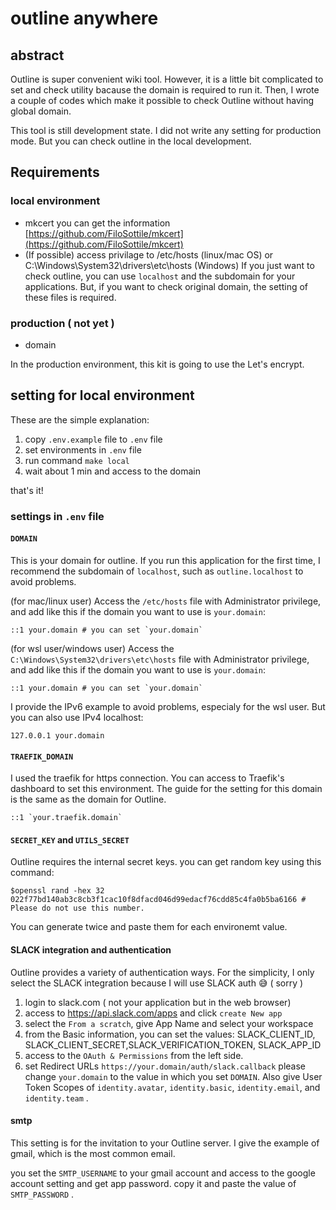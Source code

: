 # outline anywhere

## abstract 

Outline is super convenient wiki tool. However, it is a little bit complicated to set and check utility bacause the domain is required to run it. Then, I wrote a couple of codes which make it possible to check Outline without having global domain. 

This tool is still development state. I did not write any setting for production mode. But you can check outline in the local development.

## Requirements 

### local environment 

- mkcert
    you can get the information  [https://github.com/FiloSottile/mkcert](https://github.com/FiloSottile/mkcert)
- (If possible) access privilage to /etc/hosts (linux/mac OS) or C:\Windows\System32\drivers\etc\hosts (Windows)
    If you just want to check outline, you can use `localhost` and the subdomain for your applications. But, if you want to check original domain, the setting of these files is required. 

### production ( not yet )

- domain

In the production environment, this kit is going to use the Let's encrypt.

## setting for local environment

These are the simple explanation: 

1. copy `.env.example` file to `.env` file 
1. set environments in `.env` file 
1. run command `make local`  
1. wait about 1 min and access to the domain 

that's it!

### settings in `.env` file 

#### `DOMAIN` 

This is your domain for outline. If you run this application for the first time, I recommend the subdomain of `localhost`, such as `outline.localhost` to avoid problems. 


(for mac/linux user) Access the `/etc/hosts` file with Administrator privilege, and add like this if the domain you want to use is `your.domain`: 

```/etc/hosts
::1 your.domain # you can set `your.domain`
```

(for wsl user/windows user) Access the `C:\Windows\System32\drivers\etc\hosts` file with Administrator privilege, and add like this if the domain you want to use is `your.domain`: 

```C:\Windows\System32\drivers\etc\hosts
::1 your.domain # you can set `your.domain`
```

I provide the IPv6 example to avoid problems, especialy for the wsl user. But you can also use IPv4 localhost: 
```
127.0.0.1 your.domain
```

#### `TRAEFIK_DOMAIN` 

I used the traefik for https connection. You can access to Traefik's dashboard to set this environment. The guide for the setting for this domain is the same as the domain for Outline. 

```
::1 `your.traefik.domain` 
```

#### `SECRET_KEY` and `UTILS_SECRET` 

Outline requires the internal secret keys. you can get random key using this command: 

```shell 
$openssl rand -hex 32
022f77bd140ab3c8cb3f1cac10f8dfacd046d99edacf76cdd85c4fa0b5ba6166 # Please do not use this number. 
```
You can generate twice and paste them for each environemt value.  

#### SLACK integration and authentication 

Outline provides a variety of authentication ways. For the simplicity, I only select the SLACK integration because I will use SLACK auth 😅 ( sorry )

1. login to slack.com ( not your application but in the web browser) 
1. access to https://api.slack.com/apps  and click `create New app` 
1. select the `From a scratch`, give App Name and select your workspace
1. from the Basic information, you can set the values: SLACK_CLIENT_ID, SLACK_CLIENT_SECRET,SLACK_VERIFICATION_TOKEN, SLACK_APP_ID
1. access to the `OAuth & Permissions` from the left side. 
1. set Redirect URLs `https://your.domain/auth/slack.callback` please change `your.domain` to the value in which you set `DOMAIN`.  Also give User Token Scopes of `identity.avatar`, `identity.basic`, `identity.email`, and `identity.team` . 


#### smtp 

This setting is for the invitation to your Outline server. I give the example of gmail, which is the most common email. 

you set the `SMTP_USERNAME` to your gmail account and access to the google account setting and get app password. copy it and paste the value of `SMTP_PASSWORD` .   

